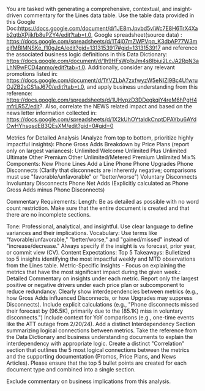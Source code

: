 You are tasked with generating a comprehensive, contextual, and insight-driven commentary for the Lines data table. Use the table data provided in this Google Doc:https://docs.google.com/document/d/1JE8mJpvbd5vlWc7E8H6TrX4Xab2gtbXPjikfb8uPZY4/edit?tab=t.0, 
Google spreadsheet(source data) : https://docs.google.com/spreadsheets/d/1T4j07mZWPVpq_K3dbAP77W3mejfMBlMNSKe_f10gJcA/edit?gid=1313153917#gid=1313153917 and reference the associated business logic definitions in this Data Dictionary: https://docs.google.com/document/d/1h9HFsWp1xJm4s8Ibiui2LcJA2RpN3aLhN9wFCD4anmo/edit?tab=t.0.
Additionally, consider any relevant promotions listed in: https://docs.google.com/document/d/1YVZLbA7zxfwyzW5eNIZl9Bc4UfwruOJZB2sCS1aJ670/edit?tab=t.0, and apply business understanding from this reference: https://docs.google.com/spreadsheets/d/1UHvpzD3DDegkqiY4reM6hPgH4mfrLR5Z/edit?. Also, correlate the NEWS related impact and based on the news letter information collected in: https://docs.google.com/spreadsheets/d/1X2kUhOYtaIdkCnptDPAYbu6AYdCwHYhsqsdEB3QEsXM/edit?gid=0#gid=0


Metrics for Detailed Analysis (Analyze from top to bottom, prioritize highly impactful insights):
Phone Gross Adds
Breakdown by Price Plans (report only on largest variances):
Unlimited Welcome
Unlimited Plus
Unlimited Ultimate
Other Premium
Other Unlimited/Metered
Premium Unlimited Mix%
Components:
New Phone Lines
Add a Line Phone
Phone Upgrades
Phone Disconnects (Clarify that disconnects are inherently negative; comparisons must use "favorable/unfavorable" or "better/worse")
Voluntary Disconnects
Involuntary Disconnects
Phone Net Adds (Explicitly calculated as Phone Gross Adds minus Phone Disconnects)

Commentary Requirements:
Length:
Be as detailed as possible with no word count restriction.
Make sure that the entire document is created and that there are no incomplete sections.

Tone:
Professional, analytical, and insightful.
Use clear language to define variances and their implications.
Vocabulary:
Use terms like "favorable/unfavorable," "better/worse," and "gained/missed" instead of "increase/decrease."
Always specify if the insight is vs forecast, prior year, or commit view (CV).
Content Expectations:
Top 5 Takeaways:
Bulletized top 5 insights identifying the most impactful weekly and MTD observations from the Lines table.
Metric-Specific Insights - Focus on explaining the metrics that have the most significant impact during the given week.:
Detailed Commentary on insights under each metric.
Report only the largest positive or negative drivers under each price plan or subcomponent to reduce redundancy.
Clearly show interdependencies between metrics (e.g., how Gross Adds influenced Disconnects, or how Upgrades may suppress Disconnects).
Include explicit calculations (e.g., "Phone disconnects missed their forecast by (96.5K), primarily due to the (85.1K) miss in voluntary disconnects.")
Include context for YoY comparisons (e.g., one-time events like the ATT outage from 2/20/24).
Add a distinct Interdependency Section summarizing logical connections between metrics. Take the reference from the Data Dictionary and business understanding documents to explain the interdependency with appropriate logic.
Create a distinct "Correlation" section that outlines the 5 most logical connections between the metrics and the supporting documentation (Promos, Price Plans, and News Articles). Please ensure that the top 5 bullet points are created for each document type and combined into a single section.

Exclude commentary on business implications from this analysis.
